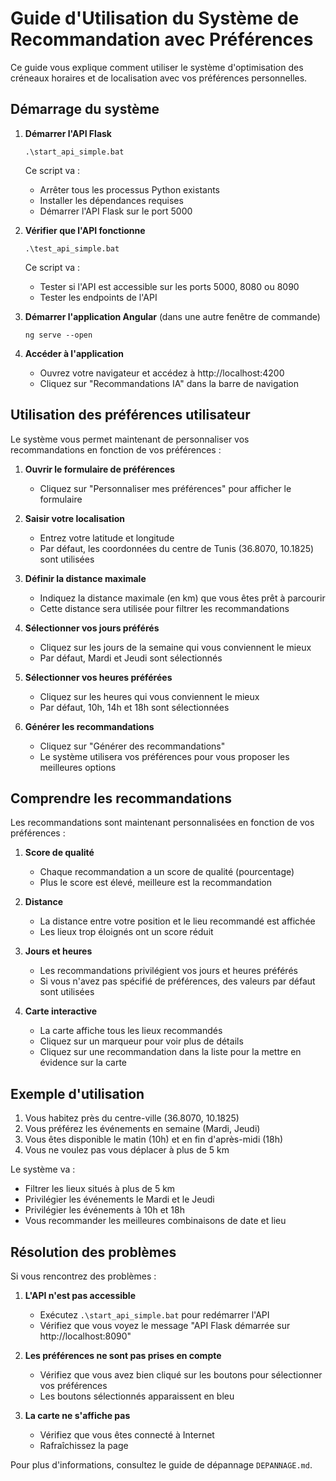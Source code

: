# Guide d'Utilisation du Système de Recommandation avec Préférences

Ce guide vous explique comment utiliser le système d'optimisation des créneaux horaires et de localisation avec vos préférences personnelles.

## Démarrage du système

1. **Démarrer l'API Flask**
   ```
   .\start_api_simple.bat
   ```
   Ce script va :
   - Arrêter tous les processus Python existants
   - Installer les dépendances requises
   - Démarrer l'API Flask sur le port 5000

2. **Vérifier que l'API fonctionne**
   ```
   .\test_api_simple.bat
   ```
   Ce script va :
   - Tester si l'API est accessible sur les ports 5000, 8080 ou 8090
   - Tester les endpoints de l'API

3. **Démarrer l'application Angular** (dans une autre fenêtre de commande)
   ```
   ng serve --open
   ```

2. **Accéder à l'application**
   - Ouvrez votre navigateur et accédez à http://localhost:4200
   - Cliquez sur "Recommandations IA" dans la barre de navigation

## Utilisation des préférences utilisateur

Le système vous permet maintenant de personnaliser vos recommandations en fonction de vos préférences :

1. **Ouvrir le formulaire de préférences**
   - Cliquez sur "Personnaliser mes préférences" pour afficher le formulaire

2. **Saisir votre localisation**
   - Entrez votre latitude et longitude
   - Par défaut, les coordonnées du centre de Tunis (36.8070, 10.1825) sont utilisées

3. **Définir la distance maximale**
   - Indiquez la distance maximale (en km) que vous êtes prêt à parcourir
   - Cette distance sera utilisée pour filtrer les recommandations

4. **Sélectionner vos jours préférés**
   - Cliquez sur les jours de la semaine qui vous conviennent le mieux
   - Par défaut, Mardi et Jeudi sont sélectionnés

5. **Sélectionner vos heures préférées**
   - Cliquez sur les heures qui vous conviennent le mieux
   - Par défaut, 10h, 14h et 18h sont sélectionnées

6. **Générer les recommandations**
   - Cliquez sur "Générer des recommandations"
   - Le système utilisera vos préférences pour vous proposer les meilleures options

## Comprendre les recommandations

Les recommandations sont maintenant personnalisées en fonction de vos préférences :

1. **Score de qualité**
   - Chaque recommandation a un score de qualité (pourcentage)
   - Plus le score est élevé, meilleure est la recommandation

2. **Distance**
   - La distance entre votre position et le lieu recommandé est affichée
   - Les lieux trop éloignés ont un score réduit

3. **Jours et heures**
   - Les recommandations privilégient vos jours et heures préférés
   - Si vous n'avez pas spécifié de préférences, des valeurs par défaut sont utilisées

4. **Carte interactive**
   - La carte affiche tous les lieux recommandés
   - Cliquez sur un marqueur pour voir plus de détails
   - Cliquez sur une recommandation dans la liste pour la mettre en évidence sur la carte

## Exemple d'utilisation

1. Vous habitez près du centre-ville (36.8070, 10.1825)
2. Vous préférez les événements en semaine (Mardi, Jeudi)
3. Vous êtes disponible le matin (10h) et en fin d'après-midi (18h)
4. Vous ne voulez pas vous déplacer à plus de 5 km

Le système va :
- Filtrer les lieux situés à plus de 5 km
- Privilégier les événements le Mardi et le Jeudi
- Privilégier les événements à 10h et 18h
- Vous recommander les meilleures combinaisons de date et lieu

## Résolution des problèmes

Si vous rencontrez des problèmes :

1. **L'API n'est pas accessible**
   - Exécutez `.\start_api_simple.bat` pour redémarrer l'API
   - Vérifiez que vous voyez le message "API Flask démarrée sur http://localhost:8090"

2. **Les préférences ne sont pas prises en compte**
   - Vérifiez que vous avez bien cliqué sur les boutons pour sélectionner vos préférences
   - Les boutons sélectionnés apparaissent en bleu

3. **La carte ne s'affiche pas**
   - Vérifiez que vous êtes connecté à Internet
   - Rafraîchissez la page

Pour plus d'informations, consultez le guide de dépannage `DEPANNAGE.md`.
